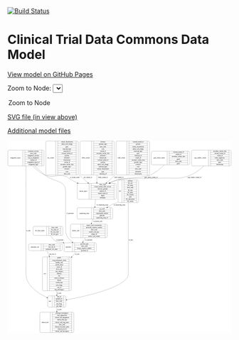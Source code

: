 <link rel='stylesheet' href="assets/style.css">
<link rel='stylesheet' href="https://unpkg.com/leaflet@1.5.1/dist/leaflet.css" integrity="sha512-xwE/Az9zrjBIphAcBb3F6JVqxf46+CDLwfLMHloNu6KEQCAWi6HcDUbeOfBIptF7tcCzusKFjFw2yuvEpDL9wQ==" crossorigin="">
<script type="text/javascript" src="https://code.jquery.com/jquery-3.2.1.min.js"></script>
<script type="text/javascript"  src="https://unpkg.com/leaflet@1.5.1/dist/leaflet.js"></script>
<script type="text/javascript" src="assets/actions.js"></script>

[![Build Status](https://travis-ci.org/CBIIT/ctdc-model.svg?branch=master)](https://travis-ci.org/CBIIT/ctdc-model)

# Clinical Trial Data Commons Data Model

[View model on GitHub Pages](https://cbiit.github.io/ctdc-model/)




Zoom to Node: <select id="node_select">
  <option value="">Zoom to Node</option>
</select>
<div id="model"></div>

<p>
<a href="./model-desc/ctdc-model.svg">SVG file (in view above)</a>
<p>
<a href="./model-desc">Additional model files</a>
<div id='graph' style='display:off;'>
<svg width="2278pt" height="1960pt"
 viewBox="0.00 0.00 2277.50 1960.00" xmlns="http://www.w3.org/2000/svg" xmlns:xlink="http://www.w3.org/1999/xlink">
<g id="graph0" class="graph" transform="scale(1 1) rotate(0) translate(4 1956)">
<title>Perl</title>
<polygon fill="#ffffff" stroke="transparent" points="-4,4 -4,-1956 2273.5,-1956 2273.5,4 -4,4"/>
<!-- metastatic_site -->
<g id="node1" class="node">
<title>metastatic_site</title>
<path fill="none" stroke="#000000" d="M223.5,-835C223.5,-835 541.5,-835 541.5,-835 547.5,-835 553.5,-841 553.5,-847 553.5,-847 553.5,-892 553.5,-892 553.5,-898 547.5,-904 541.5,-904 541.5,-904 223.5,-904 223.5,-904 217.5,-904 211.5,-898 211.5,-892 211.5,-892 211.5,-847 211.5,-847 211.5,-841 217.5,-835 223.5,-835"/>
<text text-anchor="middle" x="275" y="-865.8" font-family="Times,serif" font-size="14.00" fill="#000000">metastatic_site</text>
<polyline fill="none" stroke="#000000" points="338.5,-835 338.5,-904 "/>
<text text-anchor="middle" x="349" y="-865.8" font-family="Times,serif" font-size="14.00" fill="#000000"> </text>
<polyline fill="none" stroke="#000000" points="359.5,-835 359.5,-904 "/>
<text text-anchor="middle" x="446" y="-888.8" font-family="Times,serif" font-size="14.00" fill="#000000">show_node</text>
<polyline fill="none" stroke="#000000" points="359.5,-881 532.5,-881 "/>
<text text-anchor="middle" x="446" y="-865.8" font-family="Times,serif" font-size="14.00" fill="#000000">met_site_id</text>
<polyline fill="none" stroke="#000000" points="359.5,-858 532.5,-858 "/>
<text text-anchor="middle" x="446" y="-842.8" font-family="Times,serif" font-size="14.00" fill="#000000">metastatic_site_name</text>
<polyline fill="none" stroke="#000000" points="532.5,-835 532.5,-904 "/>
<text text-anchor="middle" x="543" y="-865.8" font-family="Times,serif" font-size="14.00" fill="#000000"> </text>
</g>
<!-- case -->
<g id="node10" class="node">
<title>case</title>
<path fill="none" stroke="#000000" d="M363.5,-426.5C363.5,-426.5 631.5,-426.5 631.5,-426.5 637.5,-426.5 643.5,-432.5 643.5,-438.5 643.5,-438.5 643.5,-759.5 643.5,-759.5 643.5,-765.5 637.5,-771.5 631.5,-771.5 631.5,-771.5 363.5,-771.5 363.5,-771.5 357.5,-771.5 351.5,-765.5 351.5,-759.5 351.5,-759.5 351.5,-438.5 351.5,-438.5 351.5,-432.5 357.5,-426.5 363.5,-426.5"/>
<text text-anchor="middle" x="376" y="-595.3" font-family="Times,serif" font-size="14.00" fill="#000000">case</text>
<polyline fill="none" stroke="#000000" points="400.5,-426.5 400.5,-771.5 "/>
<text text-anchor="middle" x="411" y="-595.3" font-family="Times,serif" font-size="14.00" fill="#000000"> </text>
<polyline fill="none" stroke="#000000" points="421.5,-426.5 421.5,-771.5 "/>
<text text-anchor="middle" x="522" y="-756.3" font-family="Times,serif" font-size="14.00" fill="#000000">gender</text>
<polyline fill="none" stroke="#000000" points="421.5,-748.5 622.5,-748.5 "/>
<text text-anchor="middle" x="522" y="-733.3" font-family="Times,serif" font-size="14.00" fill="#000000">ecog_performance_status</text>
<polyline fill="none" stroke="#000000" points="421.5,-725.5 622.5,-725.5 "/>
<text text-anchor="middle" x="522" y="-710.3" font-family="Times,serif" font-size="14.00" fill="#000000">meddra_code</text>
<polyline fill="none" stroke="#000000" points="421.5,-702.5 622.5,-702.5 "/>
<text text-anchor="middle" x="522" y="-687.3" font-family="Times,serif" font-size="14.00" fill="#000000">patient_status</text>
<polyline fill="none" stroke="#000000" points="421.5,-679.5 622.5,-679.5 "/>
<text text-anchor="middle" x="522" y="-664.3" font-family="Times,serif" font-size="14.00" fill="#000000">source_id</text>
<polyline fill="none" stroke="#000000" points="421.5,-656.5 622.5,-656.5 "/>
<text text-anchor="middle" x="522" y="-641.3" font-family="Times,serif" font-size="14.00" fill="#000000">show_node</text>
<polyline fill="none" stroke="#000000" points="421.5,-633.5 622.5,-633.5 "/>
<text text-anchor="middle" x="522" y="-618.3" font-family="Times,serif" font-size="14.00" fill="#000000">ctep_category</text>
<polyline fill="none" stroke="#000000" points="421.5,-610.5 622.5,-610.5 "/>
<text text-anchor="middle" x="522" y="-595.3" font-family="Times,serif" font-size="14.00" fill="#000000">ethnicity</text>
<polyline fill="none" stroke="#000000" points="421.5,-587.5 622.5,-587.5 "/>
<text text-anchor="middle" x="522" y="-572.3" font-family="Times,serif" font-size="14.00" fill="#000000">race</text>
<polyline fill="none" stroke="#000000" points="421.5,-564.5 622.5,-564.5 "/>
<text text-anchor="middle" x="522" y="-549.3" font-family="Times,serif" font-size="14.00" fill="#000000">extent_of_disease</text>
<polyline fill="none" stroke="#000000" points="421.5,-541.5 622.5,-541.5 "/>
<text text-anchor="middle" x="522" y="-526.3" font-family="Times,serif" font-size="14.00" fill="#000000">disease</text>
<polyline fill="none" stroke="#000000" points="421.5,-518.5 622.5,-518.5 "/>
<text text-anchor="middle" x="522" y="-503.3" font-family="Times,serif" font-size="14.00" fill="#000000">current_step</text>
<polyline fill="none" stroke="#000000" points="421.5,-495.5 622.5,-495.5 "/>
<text text-anchor="middle" x="522" y="-480.3" font-family="Times,serif" font-size="14.00" fill="#000000">prior_drugs</text>
<polyline fill="none" stroke="#000000" points="421.5,-472.5 622.5,-472.5 "/>
<text text-anchor="middle" x="522" y="-457.3" font-family="Times,serif" font-size="14.00" fill="#000000">case_id</text>
<polyline fill="none" stroke="#000000" points="421.5,-449.5 622.5,-449.5 "/>
<text text-anchor="middle" x="522" y="-434.3" font-family="Times,serif" font-size="14.00" fill="#000000">ctep_subcategory</text>
<polyline fill="none" stroke="#000000" points="622.5,-426.5 622.5,-771.5 "/>
<text text-anchor="middle" x="633" y="-595.3" font-family="Times,serif" font-size="14.00" fill="#000000"> </text>
</g>
<!-- metastatic_site&#45;&gt;case -->
<g id="edge1" class="edge">
<title>metastatic_site&#45;&gt;case</title>
<path fill="none" stroke="#000000" d="M397.1816,-834.9662C403.5353,-820.0212 411.4982,-801.2912 420.1438,-780.9552"/>
<polygon fill="#000000" stroke="#000000" points="423.4693,-782.0787 424.1609,-771.5064 417.0273,-779.3399 423.4693,-782.0787"/>
<text text-anchor="middle" x="455" y="-793.8" font-family="Times,serif" font-size="14.00" fill="#000000">met_site_of</text>
</g>
<!-- copy_number_variant -->
<g id="node2" class="node">
<title>copy_number_variant</title>
<path fill="none" stroke="#000000" d="M1879.5,-1698.5C1879.5,-1698.5 2257.5,-1698.5 2257.5,-1698.5 2263.5,-1698.5 2269.5,-1704.5 2269.5,-1710.5 2269.5,-1710.5 2269.5,-1847.5 2269.5,-1847.5 2269.5,-1853.5 2263.5,-1859.5 2257.5,-1859.5 2257.5,-1859.5 1879.5,-1859.5 1879.5,-1859.5 1873.5,-1859.5 1867.5,-1853.5 1867.5,-1847.5 1867.5,-1847.5 1867.5,-1710.5 1867.5,-1710.5 1867.5,-1704.5 1873.5,-1698.5 1879.5,-1698.5"/>
<text text-anchor="middle" x="1953.5" y="-1775.3" font-family="Times,serif" font-size="14.00" fill="#000000">copy_number_variant</text>
<polyline fill="none" stroke="#000000" points="2039.5,-1698.5 2039.5,-1859.5 "/>
<text text-anchor="middle" x="2050" y="-1775.3" font-family="Times,serif" font-size="14.00" fill="#000000"> </text>
<polyline fill="none" stroke="#000000" points="2060.5,-1698.5 2060.5,-1859.5 "/>
<text text-anchor="middle" x="2154.5" y="-1844.3" font-family="Times,serif" font-size="14.00" fill="#000000">oncomine_variant_class</text>
<polyline fill="none" stroke="#000000" points="2060.5,-1836.5 2248.5,-1836.5 "/>
<text text-anchor="middle" x="2154.5" y="-1821.3" font-family="Times,serif" font-size="14.00" fill="#000000">external_variant_id</text>
<polyline fill="none" stroke="#000000" points="2060.5,-1813.5 2248.5,-1813.5 "/>
<text text-anchor="middle" x="2154.5" y="-1798.3" font-family="Times,serif" font-size="14.00" fill="#000000">variant_id</text>
<polyline fill="none" stroke="#000000" points="2060.5,-1790.5 2248.5,-1790.5 "/>
<text text-anchor="middle" x="2154.5" y="-1775.3" font-family="Times,serif" font-size="14.00" fill="#000000">tumor_suppressor</text>
<polyline fill="none" stroke="#000000" points="2060.5,-1767.5 2248.5,-1767.5 "/>
<text text-anchor="middle" x="2154.5" y="-1752.3" font-family="Times,serif" font-size="14.00" fill="#000000">show_node</text>
<polyline fill="none" stroke="#000000" points="2060.5,-1744.5 2248.5,-1744.5 "/>
<text text-anchor="middle" x="2154.5" y="-1729.3" font-family="Times,serif" font-size="14.00" fill="#000000">gene</text>
<polyline fill="none" stroke="#000000" points="2060.5,-1721.5 2248.5,-1721.5 "/>
<text text-anchor="middle" x="2154.5" y="-1706.3" font-family="Times,serif" font-size="14.00" fill="#000000">chromosome</text>
<polyline fill="none" stroke="#000000" points="2248.5,-1698.5 2248.5,-1859.5 "/>
<text text-anchor="middle" x="2259" y="-1775.3" font-family="Times,serif" font-size="14.00" fill="#000000"> </text>
</g>
<!-- variant_report -->
<g id="node5" class="node">
<title>variant_report</title>
<path fill="none" stroke="#000000" d="M717.5,-1359C717.5,-1359 1089.5,-1359 1089.5,-1359 1095.5,-1359 1101.5,-1365 1101.5,-1371 1101.5,-1371 1101.5,-1508 1101.5,-1508 1101.5,-1514 1095.5,-1520 1089.5,-1520 1089.5,-1520 717.5,-1520 717.5,-1520 711.5,-1520 705.5,-1514 705.5,-1508 705.5,-1508 705.5,-1371 705.5,-1371 705.5,-1365 711.5,-1359 717.5,-1359"/>
<text text-anchor="middle" x="765.5" y="-1435.8" font-family="Times,serif" font-size="14.00" fill="#000000">variant_report</text>
<polyline fill="none" stroke="#000000" points="825.5,-1359 825.5,-1520 "/>
<text text-anchor="middle" x="836" y="-1435.8" font-family="Times,serif" font-size="14.00" fill="#000000"> </text>
<polyline fill="none" stroke="#000000" points="846.5,-1359 846.5,-1520 "/>
<text text-anchor="middle" x="963.5" y="-1504.8" font-family="Times,serif" font-size="14.00" fill="#000000">show_node</text>
<polyline fill="none" stroke="#000000" points="846.5,-1497 1080.5,-1497 "/>
<text text-anchor="middle" x="963.5" y="-1481.8" font-family="Times,serif" font-size="14.00" fill="#000000">torrent_variant_caller_version</text>
<polyline fill="none" stroke="#000000" points="846.5,-1474 1080.5,-1474 "/>
<text text-anchor="middle" x="963.5" y="-1458.8" font-family="Times,serif" font-size="14.00" fill="#000000">reference_genome</text>
<polyline fill="none" stroke="#000000" points="846.5,-1451 1080.5,-1451 "/>
<text text-anchor="middle" x="963.5" y="-1435.8" font-family="Times,serif" font-size="14.00" fill="#000000">analysis_id</text>
<polyline fill="none" stroke="#000000" points="846.5,-1428 1080.5,-1428 "/>
<text text-anchor="middle" x="963.5" y="-1412.8" font-family="Times,serif" font-size="14.00" fill="#000000">variant_report_id</text>
<polyline fill="none" stroke="#000000" points="846.5,-1405 1080.5,-1405 "/>
<text text-anchor="middle" x="963.5" y="-1389.8" font-family="Times,serif" font-size="14.00" fill="#000000">mapd</text>
<polyline fill="none" stroke="#000000" points="846.5,-1382 1080.5,-1382 "/>
<text text-anchor="middle" x="963.5" y="-1366.8" font-family="Times,serif" font-size="14.00" fill="#000000">cellularity</text>
<polyline fill="none" stroke="#000000" points="1080.5,-1359 1080.5,-1520 "/>
<text text-anchor="middle" x="1091" y="-1435.8" font-family="Times,serif" font-size="14.00" fill="#000000"> </text>
</g>
<!-- copy_number_variant&#45;&gt;variant_report -->
<g id="edge10" class="edge">
<title>copy_number_variant&#45;&gt;variant_report</title>
<path fill="none" stroke="#000000" d="M1993.1595,-1698.4632C1956.0725,-1664.0244 1908.6062,-1626.9824 1858.5,-1606 1728.2509,-1551.4571 1683.3337,-1583.2776 1542.5,-1573 1446.6715,-1566.0067 1202.9654,-1581.1182 1110.5,-1555 1085.1277,-1547.8332 1059.4906,-1537.02 1035.3102,-1524.8342"/>
<polygon fill="#000000" stroke="#000000" points="1036.6107,-1521.5672 1026.1177,-1520.1015 1033.4064,-1527.7908 1036.6107,-1521.5672"/>
<text text-anchor="middle" x="1896" y="-1576.8" font-family="Times,serif" font-size="14.00" fill="#000000">copy_number_variant_of</text>
</g>
<!-- snv_variant -->
<g id="node3" class="node">
<title>snv_variant</title>
<path fill="none" stroke="#000000" d="M397.5,-1606.5C397.5,-1606.5 703.5,-1606.5 703.5,-1606.5 709.5,-1606.5 715.5,-1612.5 715.5,-1618.5 715.5,-1618.5 715.5,-1939.5 715.5,-1939.5 715.5,-1945.5 709.5,-1951.5 703.5,-1951.5 703.5,-1951.5 397.5,-1951.5 397.5,-1951.5 391.5,-1951.5 385.5,-1945.5 385.5,-1939.5 385.5,-1939.5 385.5,-1618.5 385.5,-1618.5 385.5,-1612.5 391.5,-1606.5 397.5,-1606.5"/>
<text text-anchor="middle" x="435.5" y="-1775.3" font-family="Times,serif" font-size="14.00" fill="#000000">snv_variant</text>
<polyline fill="none" stroke="#000000" points="485.5,-1606.5 485.5,-1951.5 "/>
<text text-anchor="middle" x="496" y="-1775.3" font-family="Times,serif" font-size="14.00" fill="#000000"> </text>
<polyline fill="none" stroke="#000000" points="506.5,-1606.5 506.5,-1951.5 "/>
<text text-anchor="middle" x="600.5" y="-1936.3" font-family="Times,serif" font-size="14.00" fill="#000000">variant_classification</text>
<polyline fill="none" stroke="#000000" points="506.5,-1928.5 694.5,-1928.5 "/>
<text text-anchor="middle" x="600.5" y="-1913.3" font-family="Times,serif" font-size="14.00" fill="#000000">amino_acid_change</text>
<polyline fill="none" stroke="#000000" points="506.5,-1905.5 694.5,-1905.5 "/>
<text text-anchor="middle" x="600.5" y="-1890.3" font-family="Times,serif" font-size="14.00" fill="#000000">gene</text>
<polyline fill="none" stroke="#000000" points="506.5,-1882.5 694.5,-1882.5 "/>
<text text-anchor="middle" x="600.5" y="-1867.3" font-family="Times,serif" font-size="14.00" fill="#000000">transcript_hgvs</text>
<polyline fill="none" stroke="#000000" points="506.5,-1859.5 694.5,-1859.5 "/>
<text text-anchor="middle" x="600.5" y="-1844.3" font-family="Times,serif" font-size="14.00" fill="#000000">transcript_id</text>
<polyline fill="none" stroke="#000000" points="506.5,-1836.5 694.5,-1836.5 "/>
<text text-anchor="middle" x="600.5" y="-1821.3" font-family="Times,serif" font-size="14.00" fill="#000000">external_variant_id</text>
<polyline fill="none" stroke="#000000" points="506.5,-1813.5 694.5,-1813.5 "/>
<text text-anchor="middle" x="600.5" y="-1798.3" font-family="Times,serif" font-size="14.00" fill="#000000">position</text>
<polyline fill="none" stroke="#000000" points="506.5,-1790.5 694.5,-1790.5 "/>
<text text-anchor="middle" x="600.5" y="-1775.3" font-family="Times,serif" font-size="14.00" fill="#000000">alternative</text>
<polyline fill="none" stroke="#000000" points="506.5,-1767.5 694.5,-1767.5 "/>
<text text-anchor="middle" x="600.5" y="-1752.3" font-family="Times,serif" font-size="14.00" fill="#000000">chromosome</text>
<polyline fill="none" stroke="#000000" points="506.5,-1744.5 694.5,-1744.5 "/>
<text text-anchor="middle" x="600.5" y="-1729.3" font-family="Times,serif" font-size="14.00" fill="#000000">variant_id</text>
<polyline fill="none" stroke="#000000" points="506.5,-1721.5 694.5,-1721.5 "/>
<text text-anchor="middle" x="600.5" y="-1706.3" font-family="Times,serif" font-size="14.00" fill="#000000">oncomine_variant_class</text>
<polyline fill="none" stroke="#000000" points="506.5,-1698.5 694.5,-1698.5 "/>
<text text-anchor="middle" x="600.5" y="-1683.3" font-family="Times,serif" font-size="14.00" fill="#000000">genomic_hgvs</text>
<polyline fill="none" stroke="#000000" points="506.5,-1675.5 694.5,-1675.5 "/>
<text text-anchor="middle" x="600.5" y="-1660.3" font-family="Times,serif" font-size="14.00" fill="#000000">reference</text>
<polyline fill="none" stroke="#000000" points="506.5,-1652.5 694.5,-1652.5 "/>
<text text-anchor="middle" x="600.5" y="-1637.3" font-family="Times,serif" font-size="14.00" fill="#000000">exon</text>
<polyline fill="none" stroke="#000000" points="506.5,-1629.5 694.5,-1629.5 "/>
<text text-anchor="middle" x="600.5" y="-1614.3" font-family="Times,serif" font-size="14.00" fill="#000000">show_node</text>
<polyline fill="none" stroke="#000000" points="694.5,-1606.5 694.5,-1951.5 "/>
<text text-anchor="middle" x="705" y="-1775.3" font-family="Times,serif" font-size="14.00" fill="#000000"> </text>
</g>
<!-- snv_variant&#45;&gt;variant_report -->
<g id="edge6" class="edge">
<title>snv_variant&#45;&gt;variant_report</title>
<path fill="none" stroke="#000000" d="M715.9208,-1613.7995C718.7924,-1611.1701 721.6537,-1608.5684 724.5,-1606 733.8793,-1597.5364 737.0159,-1596.346 746.5,-1588 768.4195,-1568.7108 791.5213,-1547.4256 813.0608,-1527.1407"/>
<polygon fill="#000000" stroke="#000000" points="815.7421,-1529.4226 820.61,-1520.0123 810.9362,-1524.3331 815.7421,-1529.4226"/>
<text text-anchor="middle" x="813" y="-1576.8" font-family="Times,serif" font-size="14.00" fill="#000000">snv_variant_of</text>
</g>
<!-- delins_variant -->
<g id="node4" class="node">
<title>delins_variant</title>
<path fill="none" stroke="#000000" d="M745.5,-1606.5C745.5,-1606.5 1069.5,-1606.5 1069.5,-1606.5 1075.5,-1606.5 1081.5,-1612.5 1081.5,-1618.5 1081.5,-1618.5 1081.5,-1939.5 1081.5,-1939.5 1081.5,-1945.5 1075.5,-1951.5 1069.5,-1951.5 1069.5,-1951.5 745.5,-1951.5 745.5,-1951.5 739.5,-1951.5 733.5,-1945.5 733.5,-1939.5 733.5,-1939.5 733.5,-1618.5 733.5,-1618.5 733.5,-1612.5 739.5,-1606.5 745.5,-1606.5"/>
<text text-anchor="middle" x="792.5" y="-1775.3" font-family="Times,serif" font-size="14.00" fill="#000000">delins_variant</text>
<polyline fill="none" stroke="#000000" points="851.5,-1606.5 851.5,-1951.5 "/>
<text text-anchor="middle" x="862" y="-1775.3" font-family="Times,serif" font-size="14.00" fill="#000000"> </text>
<polyline fill="none" stroke="#000000" points="872.5,-1606.5 872.5,-1951.5 "/>
<text text-anchor="middle" x="966.5" y="-1936.3" font-family="Times,serif" font-size="14.00" fill="#000000">reference</text>
<polyline fill="none" stroke="#000000" points="872.5,-1928.5 1060.5,-1928.5 "/>
<text text-anchor="middle" x="966.5" y="-1913.3" font-family="Times,serif" font-size="14.00" fill="#000000">genomic_hgvs</text>
<polyline fill="none" stroke="#000000" points="872.5,-1905.5 1060.5,-1905.5 "/>
<text text-anchor="middle" x="966.5" y="-1890.3" font-family="Times,serif" font-size="14.00" fill="#000000">show_node</text>
<polyline fill="none" stroke="#000000" points="872.5,-1882.5 1060.5,-1882.5 "/>
<text text-anchor="middle" x="966.5" y="-1867.3" font-family="Times,serif" font-size="14.00" fill="#000000">exon</text>
<polyline fill="none" stroke="#000000" points="872.5,-1859.5 1060.5,-1859.5 "/>
<text text-anchor="middle" x="966.5" y="-1844.3" font-family="Times,serif" font-size="14.00" fill="#000000">variant_id</text>
<polyline fill="none" stroke="#000000" points="872.5,-1836.5 1060.5,-1836.5 "/>
<text text-anchor="middle" x="966.5" y="-1821.3" font-family="Times,serif" font-size="14.00" fill="#000000">oncomine_variant_class</text>
<polyline fill="none" stroke="#000000" points="872.5,-1813.5 1060.5,-1813.5 "/>
<text text-anchor="middle" x="966.5" y="-1798.3" font-family="Times,serif" font-size="14.00" fill="#000000">alternative</text>
<polyline fill="none" stroke="#000000" points="872.5,-1790.5 1060.5,-1790.5 "/>
<text text-anchor="middle" x="966.5" y="-1775.3" font-family="Times,serif" font-size="14.00" fill="#000000">chromosome</text>
<polyline fill="none" stroke="#000000" points="872.5,-1767.5 1060.5,-1767.5 "/>
<text text-anchor="middle" x="966.5" y="-1752.3" font-family="Times,serif" font-size="14.00" fill="#000000">external_variant_id</text>
<polyline fill="none" stroke="#000000" points="872.5,-1744.5 1060.5,-1744.5 "/>
<text text-anchor="middle" x="966.5" y="-1729.3" font-family="Times,serif" font-size="14.00" fill="#000000">position</text>
<polyline fill="none" stroke="#000000" points="872.5,-1721.5 1060.5,-1721.5 "/>
<text text-anchor="middle" x="966.5" y="-1706.3" font-family="Times,serif" font-size="14.00" fill="#000000">amino_acid_change</text>
<polyline fill="none" stroke="#000000" points="872.5,-1698.5 1060.5,-1698.5 "/>
<text text-anchor="middle" x="966.5" y="-1683.3" font-family="Times,serif" font-size="14.00" fill="#000000">transcript_hgvs</text>
<polyline fill="none" stroke="#000000" points="872.5,-1675.5 1060.5,-1675.5 "/>
<text text-anchor="middle" x="966.5" y="-1660.3" font-family="Times,serif" font-size="14.00" fill="#000000">variant_classification</text>
<polyline fill="none" stroke="#000000" points="872.5,-1652.5 1060.5,-1652.5 "/>
<text text-anchor="middle" x="966.5" y="-1637.3" font-family="Times,serif" font-size="14.00" fill="#000000">gene</text>
<polyline fill="none" stroke="#000000" points="872.5,-1629.5 1060.5,-1629.5 "/>
<text text-anchor="middle" x="966.5" y="-1614.3" font-family="Times,serif" font-size="14.00" fill="#000000">transcript_id</text>
<polyline fill="none" stroke="#000000" points="1060.5,-1606.5 1060.5,-1951.5 "/>
<text text-anchor="middle" x="1071" y="-1775.3" font-family="Times,serif" font-size="14.00" fill="#000000"> </text>
</g>
<!-- delins_variant&#45;&gt;variant_report -->
<g id="edge9" class="edge">
<title>delins_variant&#45;&gt;variant_report</title>
<path fill="none" stroke="#000000" d="M905.4648,-1606.2662C905.1555,-1580.0112 904.8473,-1553.8513 904.5698,-1530.3"/>
<polygon fill="#000000" stroke="#000000" points="908.0664,-1529.982 904.4487,-1520.024 901.0669,-1530.0646 908.0664,-1529.982"/>
<text text-anchor="middle" x="967" y="-1576.8" font-family="Times,serif" font-size="14.00" fill="#000000">delins_variant_of</text>
</g>
<!-- sequencing_assay -->
<g id="node9" class="node">
<title>sequencing_assay</title>
<path fill="none" stroke="#000000" d="M716,-1157.5C716,-1157.5 1053,-1157.5 1053,-1157.5 1059,-1157.5 1065,-1163.5 1065,-1169.5 1065,-1169.5 1065,-1260.5 1065,-1260.5 1065,-1266.5 1059,-1272.5 1053,-1272.5 1053,-1272.5 716,-1272.5 716,-1272.5 710,-1272.5 704,-1266.5 704,-1260.5 704,-1260.5 704,-1169.5 704,-1169.5 704,-1163.5 710,-1157.5 716,-1157.5"/>
<text text-anchor="middle" x="777" y="-1211.3" font-family="Times,serif" font-size="14.00" fill="#000000">sequencing_assay</text>
<polyline fill="none" stroke="#000000" points="850,-1157.5 850,-1272.5 "/>
<text text-anchor="middle" x="860.5" y="-1211.3" font-family="Times,serif" font-size="14.00" fill="#000000"> </text>
<polyline fill="none" stroke="#000000" points="871,-1157.5 871,-1272.5 "/>
<text text-anchor="middle" x="957.5" y="-1257.3" font-family="Times,serif" font-size="14.00" fill="#000000">qc_result</text>
<polyline fill="none" stroke="#000000" points="871,-1249.5 1044,-1249.5 "/>
<text text-anchor="middle" x="957.5" y="-1234.3" font-family="Times,serif" font-size="14.00" fill="#000000">show_node</text>
<polyline fill="none" stroke="#000000" points="871,-1226.5 1044,-1226.5 "/>
<text text-anchor="middle" x="957.5" y="-1211.3" font-family="Times,serif" font-size="14.00" fill="#000000">experimental_method</text>
<polyline fill="none" stroke="#000000" points="871,-1203.5 1044,-1203.5 "/>
<text text-anchor="middle" x="957.5" y="-1188.3" font-family="Times,serif" font-size="14.00" fill="#000000">platform</text>
<polyline fill="none" stroke="#000000" points="871,-1180.5 1044,-1180.5 "/>
<text text-anchor="middle" x="957.5" y="-1165.3" font-family="Times,serif" font-size="14.00" fill="#000000">sequencing_assay_id</text>
<polyline fill="none" stroke="#000000" points="1044,-1157.5 1044,-1272.5 "/>
<text text-anchor="middle" x="1054.5" y="-1211.3" font-family="Times,serif" font-size="14.00" fill="#000000"> </text>
</g>
<!-- variant_report&#45;&gt;sequencing_assay -->
<g id="edge7" class="edge">
<title>variant_report&#45;&gt;sequencing_assay</title>
<path fill="none" stroke="#000000" d="M890.9978,-1358.8335C888.7592,-1341.4484 886.7452,-1323.1441 885.5,-1306 884.9588,-1298.5494 884.5835,-1290.7468 884.3311,-1282.9764"/>
<polygon fill="#000000" stroke="#000000" points="887.8256,-1282.7178 884.0666,-1272.8122 880.828,-1282.8999 887.8256,-1282.7178"/>
<text text-anchor="middle" x="961" y="-1294.8" font-family="Times,serif" font-size="14.00" fill="#000000">of_sequencing_assay</text>
</g>
<!-- ihc_assay_report -->
<g id="node6" class="node">
<title>ihc_assay_report</title>
<path fill="none" stroke="#000000" d="M268,-990.5C268,-990.5 547,-990.5 547,-990.5 553,-990.5 559,-996.5 559,-1002.5 559,-1002.5 559,-1070.5 559,-1070.5 559,-1076.5 553,-1082.5 547,-1082.5 547,-1082.5 268,-1082.5 268,-1082.5 262,-1082.5 256,-1076.5 256,-1070.5 256,-1070.5 256,-1002.5 256,-1002.5 256,-996.5 262,-990.5 268,-990.5"/>
<text text-anchor="middle" x="325" y="-1032.8" font-family="Times,serif" font-size="14.00" fill="#000000">ihc_assay_report</text>
<polyline fill="none" stroke="#000000" points="394,-990.5 394,-1082.5 "/>
<text text-anchor="middle" x="404.5" y="-1032.8" font-family="Times,serif" font-size="14.00" fill="#000000"> </text>
<polyline fill="none" stroke="#000000" points="415,-990.5 415,-1082.5 "/>
<text text-anchor="middle" x="476.5" y="-1067.3" font-family="Times,serif" font-size="14.00" fill="#000000">show_node</text>
<polyline fill="none" stroke="#000000" points="415,-1059.5 538,-1059.5 "/>
<text text-anchor="middle" x="476.5" y="-1044.3" font-family="Times,serif" font-size="14.00" fill="#000000">ihc_assay_id</text>
<polyline fill="none" stroke="#000000" points="415,-1036.5 538,-1036.5 "/>
<text text-anchor="middle" x="476.5" y="-1021.3" font-family="Times,serif" font-size="14.00" fill="#000000">ihc_test_result</text>
<polyline fill="none" stroke="#000000" points="415,-1013.5 538,-1013.5 "/>
<text text-anchor="middle" x="476.5" y="-998.3" font-family="Times,serif" font-size="14.00" fill="#000000">ihc_test_gene</text>
<polyline fill="none" stroke="#000000" points="538,-990.5 538,-1082.5 "/>
<text text-anchor="middle" x="548.5" y="-1032.8" font-family="Times,serif" font-size="14.00" fill="#000000"> </text>
</g>
<!-- specimen -->
<g id="node8" class="node">
<title>specimen</title>
<path fill="none" stroke="#000000" d="M583.5,-823.5C583.5,-823.5 887.5,-823.5 887.5,-823.5 893.5,-823.5 899.5,-829.5 899.5,-835.5 899.5,-835.5 899.5,-903.5 899.5,-903.5 899.5,-909.5 893.5,-915.5 887.5,-915.5 887.5,-915.5 583.5,-915.5 583.5,-915.5 577.5,-915.5 571.5,-909.5 571.5,-903.5 571.5,-903.5 571.5,-835.5 571.5,-835.5 571.5,-829.5 577.5,-823.5 583.5,-823.5"/>
<text text-anchor="middle" x="614" y="-865.8" font-family="Times,serif" font-size="14.00" fill="#000000">specimen</text>
<polyline fill="none" stroke="#000000" points="656.5,-823.5 656.5,-915.5 "/>
<text text-anchor="middle" x="667" y="-865.8" font-family="Times,serif" font-size="14.00" fill="#000000"> </text>
<polyline fill="none" stroke="#000000" points="677.5,-823.5 677.5,-915.5 "/>
<text text-anchor="middle" x="778" y="-900.3" font-family="Times,serif" font-size="14.00" fill="#000000">specimen_type</text>
<polyline fill="none" stroke="#000000" points="677.5,-892.5 878.5,-892.5 "/>
<text text-anchor="middle" x="778" y="-877.3" font-family="Times,serif" font-size="14.00" fill="#000000">show_node</text>
<polyline fill="none" stroke="#000000" points="677.5,-869.5 878.5,-869.5 "/>
<text text-anchor="middle" x="778" y="-854.3" font-family="Times,serif" font-size="14.00" fill="#000000">biopsy_sequence_number</text>
<polyline fill="none" stroke="#000000" points="677.5,-846.5 878.5,-846.5 "/>
<text text-anchor="middle" x="778" y="-831.3" font-family="Times,serif" font-size="14.00" fill="#000000">specimen_id</text>
<polyline fill="none" stroke="#000000" points="878.5,-823.5 878.5,-915.5 "/>
<text text-anchor="middle" x="889" y="-865.8" font-family="Times,serif" font-size="14.00" fill="#000000"> </text>
</g>
<!-- ihc_assay_report&#45;&gt;specimen -->
<g id="edge14" class="edge">
<title>ihc_assay_report&#45;&gt;specimen</title>
<path fill="none" stroke="#000000" d="M431.6885,-990.4066C444.5127,-970.2185 462.0752,-947.988 483.5,-934 511.1798,-915.9282 525.1604,-923.1775 561.0123,-916.1013"/>
<polygon fill="#000000" stroke="#000000" points="562.176,-919.4278 571.1731,-913.8328 560.6507,-912.596 562.176,-919.4278"/>
<text text-anchor="middle" x="528.5" y="-937.8" font-family="Times,serif" font-size="14.00" fill="#000000">of_specimen</text>
</g>
<!-- indel_variant -->
<g id="node7" class="node">
<title>indel_variant</title>
<path fill="none" stroke="#000000" d="M1111.5,-1606.5C1111.5,-1606.5 1427.5,-1606.5 1427.5,-1606.5 1433.5,-1606.5 1439.5,-1612.5 1439.5,-1618.5 1439.5,-1618.5 1439.5,-1939.5 1439.5,-1939.5 1439.5,-1945.5 1433.5,-1951.5 1427.5,-1951.5 1427.5,-1951.5 1111.5,-1951.5 1111.5,-1951.5 1105.5,-1951.5 1099.5,-1945.5 1099.5,-1939.5 1099.5,-1939.5 1099.5,-1618.5 1099.5,-1618.5 1099.5,-1612.5 1105.5,-1606.5 1111.5,-1606.5"/>
<text text-anchor="middle" x="1154.5" y="-1775.3" font-family="Times,serif" font-size="14.00" fill="#000000">indel_variant</text>
<polyline fill="none" stroke="#000000" points="1209.5,-1606.5 1209.5,-1951.5 "/>
<text text-anchor="middle" x="1220" y="-1775.3" font-family="Times,serif" font-size="14.00" fill="#000000"> </text>
<polyline fill="none" stroke="#000000" points="1230.5,-1606.5 1230.5,-1951.5 "/>
<text text-anchor="middle" x="1324.5" y="-1936.3" font-family="Times,serif" font-size="14.00" fill="#000000">external_variant_id</text>
<polyline fill="none" stroke="#000000" points="1230.5,-1928.5 1418.5,-1928.5 "/>
<text text-anchor="middle" x="1324.5" y="-1913.3" font-family="Times,serif" font-size="14.00" fill="#000000">position</text>
<polyline fill="none" stroke="#000000" points="1230.5,-1905.5 1418.5,-1905.5 "/>
<text text-anchor="middle" x="1324.5" y="-1890.3" font-family="Times,serif" font-size="14.00" fill="#000000">variant_classification</text>
<polyline fill="none" stroke="#000000" points="1230.5,-1882.5 1418.5,-1882.5 "/>
<text text-anchor="middle" x="1324.5" y="-1867.3" font-family="Times,serif" font-size="14.00" fill="#000000">amino_acid_change</text>
<polyline fill="none" stroke="#000000" points="1230.5,-1859.5 1418.5,-1859.5 "/>
<text text-anchor="middle" x="1324.5" y="-1844.3" font-family="Times,serif" font-size="14.00" fill="#000000">transcript_hgvs</text>
<polyline fill="none" stroke="#000000" points="1230.5,-1836.5 1418.5,-1836.5 "/>
<text text-anchor="middle" x="1324.5" y="-1821.3" font-family="Times,serif" font-size="14.00" fill="#000000">gene</text>
<polyline fill="none" stroke="#000000" points="1230.5,-1813.5 1418.5,-1813.5 "/>
<text text-anchor="middle" x="1324.5" y="-1798.3" font-family="Times,serif" font-size="14.00" fill="#000000">transcript_id</text>
<polyline fill="none" stroke="#000000" points="1230.5,-1790.5 1418.5,-1790.5 "/>
<text text-anchor="middle" x="1324.5" y="-1775.3" font-family="Times,serif" font-size="14.00" fill="#000000">variant_id</text>
<polyline fill="none" stroke="#000000" points="1230.5,-1767.5 1418.5,-1767.5 "/>
<text text-anchor="middle" x="1324.5" y="-1752.3" font-family="Times,serif" font-size="14.00" fill="#000000">oncomine_variant_class</text>
<polyline fill="none" stroke="#000000" points="1230.5,-1744.5 1418.5,-1744.5 "/>
<text text-anchor="middle" x="1324.5" y="-1729.3" font-family="Times,serif" font-size="14.00" fill="#000000">genomic_hgvs</text>
<polyline fill="none" stroke="#000000" points="1230.5,-1721.5 1418.5,-1721.5 "/>
<text text-anchor="middle" x="1324.5" y="-1706.3" font-family="Times,serif" font-size="14.00" fill="#000000">reference</text>
<polyline fill="none" stroke="#000000" points="1230.5,-1698.5 1418.5,-1698.5 "/>
<text text-anchor="middle" x="1324.5" y="-1683.3" font-family="Times,serif" font-size="14.00" fill="#000000">exon</text>
<polyline fill="none" stroke="#000000" points="1230.5,-1675.5 1418.5,-1675.5 "/>
<text text-anchor="middle" x="1324.5" y="-1660.3" font-family="Times,serif" font-size="14.00" fill="#000000">show_node</text>
<polyline fill="none" stroke="#000000" points="1230.5,-1652.5 1418.5,-1652.5 "/>
<text text-anchor="middle" x="1324.5" y="-1637.3" font-family="Times,serif" font-size="14.00" fill="#000000">alternative</text>
<polyline fill="none" stroke="#000000" points="1230.5,-1629.5 1418.5,-1629.5 "/>
<text text-anchor="middle" x="1324.5" y="-1614.3" font-family="Times,serif" font-size="14.00" fill="#000000">chromosome</text>
<polyline fill="none" stroke="#000000" points="1418.5,-1606.5 1418.5,-1951.5 "/>
<text text-anchor="middle" x="1429" y="-1775.3" font-family="Times,serif" font-size="14.00" fill="#000000"> </text>
</g>
<!-- indel_variant&#45;&gt;variant_report -->
<g id="edge12" class="edge">
<title>indel_variant&#45;&gt;variant_report</title>
<path fill="none" stroke="#000000" d="M1099.1119,-1614.0144C1096.2238,-1611.3186 1093.3515,-1608.6454 1090.5,-1606 1062.4166,-1579.9469 1031.5085,-1552.1005 1003.0483,-1526.7827"/>
<polygon fill="#000000" stroke="#000000" points="1005.2812,-1524.0847 995.4809,-1520.0591 1000.6317,-1529.3176 1005.2812,-1524.0847"/>
<text text-anchor="middle" x="1129" y="-1576.8" font-family="Times,serif" font-size="14.00" fill="#000000">indel_variant_of</text>
</g>
<!-- specimen&#45;&gt;case -->
<g id="edge11" class="edge">
<title>specimen&#45;&gt;case</title>
<path fill="none" stroke="#000000" d="M694.8568,-823.3067C681.9039,-808.5851 666.7214,-791.3293 650.6293,-773.0398"/>
<polygon fill="#000000" stroke="#000000" points="652.9142,-770.3382 643.6808,-765.1425 647.6588,-774.9622 652.9142,-770.3382"/>
<text text-anchor="middle" x="705.5" y="-793.8" font-family="Times,serif" font-size="14.00" fill="#000000">of_case</text>
</g>
<!-- nucleic_acid -->
<g id="node14" class="node">
<title>nucleic_acid</title>
<path fill="none" stroke="#000000" d="M648.5,-967.5C648.5,-967.5 998.5,-967.5 998.5,-967.5 1004.5,-967.5 1010.5,-973.5 1010.5,-979.5 1010.5,-979.5 1010.5,-1093.5 1010.5,-1093.5 1010.5,-1099.5 1004.5,-1105.5 998.5,-1105.5 998.5,-1105.5 648.5,-1105.5 648.5,-1105.5 642.5,-1105.5 636.5,-1099.5 636.5,-1093.5 636.5,-1093.5 636.5,-979.5 636.5,-979.5 636.5,-973.5 642.5,-967.5 648.5,-967.5"/>
<text text-anchor="middle" x="689.5" y="-1032.8" font-family="Times,serif" font-size="14.00" fill="#000000">nucleic_acid</text>
<polyline fill="none" stroke="#000000" points="742.5,-967.5 742.5,-1105.5 "/>
<text text-anchor="middle" x="753" y="-1032.8" font-family="Times,serif" font-size="14.00" fill="#000000"> </text>
<polyline fill="none" stroke="#000000" points="763.5,-967.5 763.5,-1105.5 "/>
<text text-anchor="middle" x="876.5" y="-1090.3" font-family="Times,serif" font-size="14.00" fill="#000000">nucleic_acid_concentration</text>
<polyline fill="none" stroke="#000000" points="763.5,-1082.5 989.5,-1082.5 "/>
<text text-anchor="middle" x="876.5" y="-1067.3" font-family="Times,serif" font-size="14.00" fill="#000000">molecular_sequence_number</text>
<polyline fill="none" stroke="#000000" points="763.5,-1059.5 989.5,-1059.5 "/>
<text text-anchor="middle" x="876.5" y="-1044.3" font-family="Times,serif" font-size="14.00" fill="#000000">show_node</text>
<polyline fill="none" stroke="#000000" points="763.5,-1036.5 989.5,-1036.5 "/>
<text text-anchor="middle" x="876.5" y="-1021.3" font-family="Times,serif" font-size="14.00" fill="#000000">nucleic_acid_type</text>
<polyline fill="none" stroke="#000000" points="763.5,-1013.5 989.5,-1013.5 "/>
<text text-anchor="middle" x="876.5" y="-998.3" font-family="Times,serif" font-size="14.00" fill="#000000">aliquot_id</text>
<polyline fill="none" stroke="#000000" points="763.5,-990.5 989.5,-990.5 "/>
<text text-anchor="middle" x="876.5" y="-975.3" font-family="Times,serif" font-size="14.00" fill="#000000">nucleic_acid_volume</text>
<polyline fill="none" stroke="#000000" points="989.5,-967.5 989.5,-1105.5 "/>
<text text-anchor="middle" x="1000" y="-1032.8" font-family="Times,serif" font-size="14.00" fill="#000000"> </text>
</g>
<!-- sequencing_assay&#45;&gt;nucleic_acid -->
<g id="edge18" class="edge">
<title>sequencing_assay&#45;&gt;nucleic_acid</title>
<path fill="none" stroke="#000000" d="M864.695,-1157.0462C860.1443,-1143.7296 855.2298,-1129.3488 850.4346,-1115.3168"/>
<polygon fill="#000000" stroke="#000000" points="853.6855,-1114.0063 847.1398,-1105.6754 847.0616,-1116.27 853.6855,-1114.0063"/>
<text text-anchor="middle" x="914" y="-1127.8" font-family="Times,serif" font-size="14.00" fill="#000000">of_nucleic_acid</text>
</g>
<!-- arm -->
<g id="node13" class="node">
<title>arm</title>
<path fill="none" stroke="#000000" d="M417.5,-259.5C417.5,-259.5 577.5,-259.5 577.5,-259.5 583.5,-259.5 589.5,-265.5 589.5,-271.5 589.5,-271.5 589.5,-362.5 589.5,-362.5 589.5,-368.5 583.5,-374.5 577.5,-374.5 577.5,-374.5 417.5,-374.5 417.5,-374.5 411.5,-374.5 405.5,-368.5 405.5,-362.5 405.5,-362.5 405.5,-271.5 405.5,-271.5 405.5,-265.5 411.5,-259.5 417.5,-259.5"/>
<text text-anchor="middle" x="428" y="-313.3" font-family="Times,serif" font-size="14.00" fill="#000000">arm</text>
<polyline fill="none" stroke="#000000" points="450.5,-259.5 450.5,-374.5 "/>
<text text-anchor="middle" x="461" y="-313.3" font-family="Times,serif" font-size="14.00" fill="#000000"> </text>
<polyline fill="none" stroke="#000000" points="471.5,-259.5 471.5,-374.5 "/>
<text text-anchor="middle" x="520" y="-359.3" font-family="Times,serif" font-size="14.00" fill="#000000">arm_id</text>
<polyline fill="none" stroke="#000000" points="471.5,-351.5 568.5,-351.5 "/>
<text text-anchor="middle" x="520" y="-336.3" font-family="Times,serif" font-size="14.00" fill="#000000">pubmed_id</text>
<polyline fill="none" stroke="#000000" points="471.5,-328.5 568.5,-328.5 "/>
<text text-anchor="middle" x="520" y="-313.3" font-family="Times,serif" font-size="14.00" fill="#000000">show_node</text>
<polyline fill="none" stroke="#000000" points="471.5,-305.5 568.5,-305.5 "/>
<text text-anchor="middle" x="520" y="-290.3" font-family="Times,serif" font-size="14.00" fill="#000000">arm_drug</text>
<polyline fill="none" stroke="#000000" points="471.5,-282.5 568.5,-282.5 "/>
<text text-anchor="middle" x="520" y="-267.3" font-family="Times,serif" font-size="14.00" fill="#000000">arm_target</text>
<polyline fill="none" stroke="#000000" points="568.5,-259.5 568.5,-374.5 "/>
<text text-anchor="middle" x="579" y="-313.3" font-family="Times,serif" font-size="14.00" fill="#000000"> </text>
</g>
<!-- case&#45;&gt;arm -->
<g id="edge2" class="edge">
<title>case&#45;&gt;arm</title>
<path fill="none" stroke="#000000" d="M497.5,-426.4322C497.5,-411.8162 497.5,-397.6772 497.5,-384.6881"/>
<polygon fill="#000000" stroke="#000000" points="501.0001,-384.5304 497.5,-374.5305 494.0001,-384.5305 501.0001,-384.5304"/>
<text text-anchor="middle" x="522.5" y="-396.8" font-family="Times,serif" font-size="14.00" fill="#000000">of_arm</text>
</g>
<!-- assignment_report -->
<g id="node11" class="node">
<title>assignment_report</title>
<path fill="none" stroke="#000000" d="M12,-1698.5C12,-1698.5 355,-1698.5 355,-1698.5 361,-1698.5 367,-1704.5 367,-1710.5 367,-1710.5 367,-1847.5 367,-1847.5 367,-1853.5 361,-1859.5 355,-1859.5 355,-1859.5 12,-1859.5 12,-1859.5 6,-1859.5 0,-1853.5 0,-1847.5 0,-1847.5 0,-1710.5 0,-1710.5 0,-1704.5 6,-1698.5 12,-1698.5"/>
<text text-anchor="middle" x="76" y="-1775.3" font-family="Times,serif" font-size="14.00" fill="#000000">assignment_report</text>
<polyline fill="none" stroke="#000000" points="152,-1698.5 152,-1859.5 "/>
<text text-anchor="middle" x="162.5" y="-1775.3" font-family="Times,serif" font-size="14.00" fill="#000000"> </text>
<polyline fill="none" stroke="#000000" points="173,-1698.5 173,-1859.5 "/>
<text text-anchor="middle" x="259.5" y="-1844.3" font-family="Times,serif" font-size="14.00" fill="#000000">treatment_outcome</text>
<polyline fill="none" stroke="#000000" points="173,-1836.5 346,-1836.5 "/>
<text text-anchor="middle" x="259.5" y="-1821.3" font-family="Times,serif" font-size="14.00" fill="#000000">show_node</text>
<polyline fill="none" stroke="#000000" points="173,-1813.5 346,-1813.5 "/>
<text text-anchor="middle" x="259.5" y="-1798.3" font-family="Times,serif" font-size="14.00" fill="#000000">assignment_outcome</text>
<polyline fill="none" stroke="#000000" points="173,-1790.5 346,-1790.5 "/>
<text text-anchor="middle" x="259.5" y="-1775.3" font-family="Times,serif" font-size="14.00" fill="#000000">step_at_assignment</text>
<polyline fill="none" stroke="#000000" points="173,-1767.5 346,-1767.5 "/>
<text text-anchor="middle" x="259.5" y="-1752.3" font-family="Times,serif" font-size="14.00" fill="#000000">analysis_id</text>
<polyline fill="none" stroke="#000000" points="173,-1744.5 346,-1744.5 "/>
<text text-anchor="middle" x="259.5" y="-1729.3" font-family="Times,serif" font-size="14.00" fill="#000000">assignment_report_id</text>
<polyline fill="none" stroke="#000000" points="173,-1721.5 346,-1721.5 "/>
<text text-anchor="middle" x="259.5" y="-1706.3" font-family="Times,serif" font-size="14.00" fill="#000000">assignment_logic</text>
<polyline fill="none" stroke="#000000" points="346,-1698.5 346,-1859.5 "/>
<text text-anchor="middle" x="356.5" y="-1775.3" font-family="Times,serif" font-size="14.00" fill="#000000"> </text>
</g>
<!-- assignment_report&#45;&gt;variant_report -->
<g id="edge16" class="edge">
<title>assignment_report&#45;&gt;variant_report</title>
<path fill="none" stroke="#000000" d="M250.9417,-1698.4111C284.8001,-1663.738 328.7496,-1626.519 376.5,-1606 467.449,-1566.918 506.374,-1624.2203 598.5,-1588 608.5128,-1584.0634 608.3419,-1578.6465 617.5,-1573 645.0812,-1555.9946 675.1802,-1539.7223 705.1622,-1524.7518"/>
<polygon fill="#000000" stroke="#000000" points="707.0515,-1527.7219 714.4603,-1520.1482 703.9455,-1521.4487 707.0515,-1527.7219"/>
<text text-anchor="middle" x="680" y="-1576.8" font-family="Times,serif" font-size="14.00" fill="#000000">of_variant_report</text>
</g>
<!-- assignment_report&#45;&gt;specimen -->
<g id="edge15" class="edge">
<title>assignment_report&#45;&gt;specimen</title>
<path fill="none" stroke="#000000" d="M271.351,-1698.1504C303.9758,-1668.6864 341.5509,-1635.4034 376.5,-1606 467.9103,-1529.0947 587.5,-1558.9582 587.5,-1439.5 587.5,-1439.5 587.5,-1439.5 587.5,-1036.5 587.5,-990.3992 619.4798,-951.0724 653.7082,-922.1834"/>
<polygon fill="#000000" stroke="#000000" points="655.9759,-924.8502 661.5,-915.8094 651.5437,-919.4321 655.9759,-924.8502"/>
<text text-anchor="middle" x="632.5" y="-1211.3" font-family="Times,serif" font-size="14.00" fill="#000000">of_specimen</text>
</g>
<!-- assignment_report&#45;&gt;arm -->
<g id="edge3" class="edge">
<title>assignment_report&#45;&gt;arm</title>
<path fill="none" stroke="#000000" d="M183.5,-1698.4002C183.5,-1629.6117 183.5,-1528.0588 183.5,-1439.5 183.5,-1439.5 183.5,-1439.5 183.5,-599 183.5,-482.5303 304.562,-401.974 396.3452,-357.6367"/>
<polygon fill="#000000" stroke="#000000" points="397.8818,-360.7816 405.4113,-353.3279 394.877,-354.4593 397.8818,-360.7816"/>
<text text-anchor="middle" x="208.5" y="-1032.8" font-family="Times,serif" font-size="14.00" fill="#000000">of_arm</text>
</g>
<!-- file -->
<g id="node12" class="node">
<title>file</title>
<path fill="none" stroke="#000000" d="M1132,-1324.5C1132,-1324.5 1317,-1324.5 1317,-1324.5 1323,-1324.5 1329,-1330.5 1329,-1336.5 1329,-1336.5 1329,-1542.5 1329,-1542.5 1329,-1548.5 1323,-1554.5 1317,-1554.5 1317,-1554.5 1132,-1554.5 1132,-1554.5 1126,-1554.5 1120,-1548.5 1120,-1542.5 1120,-1542.5 1120,-1336.5 1120,-1336.5 1120,-1330.5 1126,-1324.5 1132,-1324.5"/>
<text text-anchor="middle" x="1139.5" y="-1435.8" font-family="Times,serif" font-size="14.00" fill="#000000">file</text>
<polyline fill="none" stroke="#000000" points="1159,-1324.5 1159,-1554.5 "/>
<text text-anchor="middle" x="1169.5" y="-1435.8" font-family="Times,serif" font-size="14.00" fill="#000000"> </text>
<polyline fill="none" stroke="#000000" points="1180,-1324.5 1180,-1554.5 "/>
<text text-anchor="middle" x="1244" y="-1539.3" font-family="Times,serif" font-size="14.00" fill="#000000">md5sum</text>
<polyline fill="none" stroke="#000000" points="1180,-1531.5 1308,-1531.5 "/>
<text text-anchor="middle" x="1244" y="-1516.3" font-family="Times,serif" font-size="14.00" fill="#000000">file_size</text>
<polyline fill="none" stroke="#000000" points="1180,-1508.5 1308,-1508.5 "/>
<text text-anchor="middle" x="1244" y="-1493.3" font-family="Times,serif" font-size="14.00" fill="#000000">file_status</text>
<polyline fill="none" stroke="#000000" points="1180,-1485.5 1308,-1485.5 "/>
<text text-anchor="middle" x="1244" y="-1470.3" font-family="Times,serif" font-size="14.00" fill="#000000">show_node</text>
<polyline fill="none" stroke="#000000" points="1180,-1462.5 1308,-1462.5 "/>
<text text-anchor="middle" x="1244" y="-1447.3" font-family="Times,serif" font-size="14.00" fill="#000000">file_type</text>
<polyline fill="none" stroke="#000000" points="1180,-1439.5 1308,-1439.5 "/>
<text text-anchor="middle" x="1244" y="-1424.3" font-family="Times,serif" font-size="14.00" fill="#000000">file_name</text>
<polyline fill="none" stroke="#000000" points="1180,-1416.5 1308,-1416.5 "/>
<text text-anchor="middle" x="1244" y="-1401.3" font-family="Times,serif" font-size="14.00" fill="#000000">file_location</text>
<polyline fill="none" stroke="#000000" points="1180,-1393.5 1308,-1393.5 "/>
<text text-anchor="middle" x="1244" y="-1378.3" font-family="Times,serif" font-size="14.00" fill="#000000">uuid</text>
<polyline fill="none" stroke="#000000" points="1180,-1370.5 1308,-1370.5 "/>
<text text-anchor="middle" x="1244" y="-1355.3" font-family="Times,serif" font-size="14.00" fill="#000000">file_description</text>
<polyline fill="none" stroke="#000000" points="1180,-1347.5 1308,-1347.5 "/>
<text text-anchor="middle" x="1244" y="-1332.3" font-family="Times,serif" font-size="14.00" fill="#000000">file_format</text>
<polyline fill="none" stroke="#000000" points="1308,-1324.5 1308,-1554.5 "/>
<text text-anchor="middle" x="1318.5" y="-1435.8" font-family="Times,serif" font-size="14.00" fill="#000000"> </text>
</g>
<!-- file&#45;&gt;sequencing_assay -->
<g id="edge8" class="edge">
<title>file&#45;&gt;sequencing_assay</title>
<path fill="none" stroke="#000000" d="M1119.7106,-1330.1692C1116.6644,-1328.0244 1113.5922,-1325.9629 1110.5,-1324 1090.2065,-1311.1178 1081.0534,-1316.641 1059.5,-1306 1048.557,-1300.5974 1047.0862,-1297.0721 1036.5,-1291 1028.6063,-1286.4723 1020.4083,-1281.9323 1012.0938,-1277.4488"/>
<polygon fill="#000000" stroke="#000000" points="1013.5044,-1274.2343 1003.0349,-1272.6092 1010.2059,-1280.4084 1013.5044,-1274.2343"/>
<text text-anchor="middle" x="1135" y="-1294.8" font-family="Times,serif" font-size="14.00" fill="#000000">of_sequencing_assay</text>
</g>
<!-- file&#45;&gt;arm -->
<g id="edge4" class="edge">
<title>file&#45;&gt;arm</title>
<path fill="none" stroke="#000000" d="M1224.5,-1324.4257C1224.5,-1289.2999 1224.5,-1250.5653 1224.5,-1215 1224.5,-1215 1224.5,-1215 1224.5,-599 1224.5,-466.5351 799.6656,-371.8014 599.5165,-334.5206"/>
<polygon fill="#000000" stroke="#000000" points="600.0449,-331.0591 589.5751,-332.6817 598.7716,-337.9423 600.0449,-331.0591"/>
<text text-anchor="middle" x="1249.5" y="-937.8" font-family="Times,serif" font-size="14.00" fill="#000000">of_arm</text>
</g>
<!-- clinical_trial -->
<g id="node15" class="node">
<title>clinical_trial</title>
<path fill="none" stroke="#000000" d="M337,-.5C337,-.5 658,-.5 658,-.5 664,-.5 670,-6.5 670,-12.5 670,-12.5 670,-195.5 670,-195.5 670,-201.5 664,-207.5 658,-207.5 658,-207.5 337,-207.5 337,-207.5 331,-207.5 325,-201.5 325,-195.5 325,-195.5 325,-12.5 325,-12.5 325,-6.5 331,-.5 337,-.5"/>
<text text-anchor="middle" x="378" y="-100.3" font-family="Times,serif" font-size="14.00" fill="#000000">clinical_trial</text>
<polyline fill="none" stroke="#000000" points="431,-.5 431,-207.5 "/>
<text text-anchor="middle" x="441.5" y="-100.3" font-family="Times,serif" font-size="14.00" fill="#000000"> </text>
<polyline fill="none" stroke="#000000" points="452,-.5 452,-207.5 "/>
<text text-anchor="middle" x="550.5" y="-192.3" font-family="Times,serif" font-size="14.00" fill="#000000">principal_investigators</text>
<polyline fill="none" stroke="#000000" points="452,-184.5 649,-184.5 "/>
<text text-anchor="middle" x="550.5" y="-169.3" font-family="Times,serif" font-size="14.00" fill="#000000">lead_organization</text>
<polyline fill="none" stroke="#000000" points="452,-161.5 649,-161.5 "/>
<text text-anchor="middle" x="550.5" y="-146.3" font-family="Times,serif" font-size="14.00" fill="#000000">clinical_trial_designation</text>
<polyline fill="none" stroke="#000000" points="452,-138.5 649,-138.5 "/>
<text text-anchor="middle" x="550.5" y="-123.3" font-family="Times,serif" font-size="14.00" fill="#000000">clinical_trial_type</text>
<polyline fill="none" stroke="#000000" points="452,-115.5 649,-115.5 "/>
<text text-anchor="middle" x="550.5" y="-100.3" font-family="Times,serif" font-size="14.00" fill="#000000">clinical_trial_long_name</text>
<polyline fill="none" stroke="#000000" points="452,-92.5 649,-92.5 "/>
<text text-anchor="middle" x="550.5" y="-77.3" font-family="Times,serif" font-size="14.00" fill="#000000">show_node</text>
<polyline fill="none" stroke="#000000" points="452,-69.5 649,-69.5 "/>
<text text-anchor="middle" x="550.5" y="-54.3" font-family="Times,serif" font-size="14.00" fill="#000000">clinical_trial_short_name</text>
<polyline fill="none" stroke="#000000" points="452,-46.5 649,-46.5 "/>
<text text-anchor="middle" x="550.5" y="-31.3" font-family="Times,serif" font-size="14.00" fill="#000000">clinical_trial_id</text>
<polyline fill="none" stroke="#000000" points="452,-23.5 649,-23.5 "/>
<text text-anchor="middle" x="550.5" y="-8.3" font-family="Times,serif" font-size="14.00" fill="#000000">clinical_trial_description</text>
<polyline fill="none" stroke="#000000" points="649,-.5 649,-207.5 "/>
<text text-anchor="middle" x="659.5" y="-100.3" font-family="Times,serif" font-size="14.00" fill="#000000"> </text>
</g>
<!-- arm&#45;&gt;clinical_trial -->
<g id="edge5" class="edge">
<title>arm&#45;&gt;clinical_trial</title>
<path fill="none" stroke="#000000" d="M497.5,-259.3591C497.5,-246.3456 497.5,-232.0895 497.5,-217.6573"/>
<polygon fill="#000000" stroke="#000000" points="501.0001,-217.6507 497.5,-207.6508 494.0001,-217.6508 501.0001,-217.6507"/>
<text text-anchor="middle" x="523.5" y="-229.8" font-family="Times,serif" font-size="14.00" fill="#000000">of_trial</text>
</g>
<!-- nucleic_acid&#45;&gt;specimen -->
<g id="edge13" class="edge">
<title>nucleic_acid&#45;&gt;specimen</title>
<path fill="none" stroke="#000000" d="M786.9446,-967.1278C779.5011,-953.0022 771.765,-938.321 764.6217,-924.7651"/>
<polygon fill="#000000" stroke="#000000" points="767.5404,-922.796 759.7821,-915.5807 761.3475,-926.0593 767.5404,-922.796"/>
<text text-anchor="middle" x="822.5" y="-937.8" font-family="Times,serif" font-size="14.00" fill="#000000">of_specimen</text>
</g>
<!-- gene_fusion_variant -->
<g id="node16" class="node">
<title>gene_fusion_variant</title>
<path fill="none" stroke="#000000" d="M1470,-1710C1470,-1710 1837,-1710 1837,-1710 1843,-1710 1849,-1716 1849,-1722 1849,-1722 1849,-1836 1849,-1836 1849,-1842 1843,-1848 1837,-1848 1837,-1848 1470,-1848 1470,-1848 1464,-1848 1458,-1842 1458,-1836 1458,-1836 1458,-1722 1458,-1722 1458,-1716 1464,-1710 1470,-1710"/>
<text text-anchor="middle" x="1538.5" y="-1775.3" font-family="Times,serif" font-size="14.00" fill="#000000">gene_fusion_variant</text>
<polyline fill="none" stroke="#000000" points="1619,-1710 1619,-1848 "/>
<text text-anchor="middle" x="1629.5" y="-1775.3" font-family="Times,serif" font-size="14.00" fill="#000000"> </text>
<polyline fill="none" stroke="#000000" points="1640,-1710 1640,-1848 "/>
<text text-anchor="middle" x="1734" y="-1832.8" font-family="Times,serif" font-size="14.00" fill="#000000">external_variant_id</text>
<polyline fill="none" stroke="#000000" points="1640,-1825 1828,-1825 "/>
<text text-anchor="middle" x="1734" y="-1809.8" font-family="Times,serif" font-size="14.00" fill="#000000">variant_id</text>
<polyline fill="none" stroke="#000000" points="1640,-1802 1828,-1802 "/>
<text text-anchor="middle" x="1734" y="-1786.8" font-family="Times,serif" font-size="14.00" fill="#000000">oncomine_variant_class</text>
<polyline fill="none" stroke="#000000" points="1640,-1779 1828,-1779 "/>
<text text-anchor="middle" x="1734" y="-1763.8" font-family="Times,serif" font-size="14.00" fill="#000000">gene2</text>
<polyline fill="none" stroke="#000000" points="1640,-1756 1828,-1756 "/>
<text text-anchor="middle" x="1734" y="-1740.8" font-family="Times,serif" font-size="14.00" fill="#000000">show_node</text>
<polyline fill="none" stroke="#000000" points="1640,-1733 1828,-1733 "/>
<text text-anchor="middle" x="1734" y="-1717.8" font-family="Times,serif" font-size="14.00" fill="#000000">gene1</text>
<polyline fill="none" stroke="#000000" points="1828,-1710 1828,-1848 "/>
<text text-anchor="middle" x="1838.5" y="-1775.3" font-family="Times,serif" font-size="14.00" fill="#000000"> </text>
</g>
<!-- gene_fusion_variant&#45;&gt;variant_report -->
<g id="edge17" class="edge">
<title>gene_fusion_variant&#45;&gt;variant_report</title>
<path fill="none" stroke="#000000" d="M1590.3933,-1709.6411C1552.8463,-1672.8361 1502.1616,-1630.309 1448.5,-1606 1379.3073,-1574.6553 1182.3786,-1579.568 1110.5,-1555 1087.0371,-1546.9804 1063.152,-1536.3378 1040.3433,-1524.751"/>
<polygon fill="#000000" stroke="#000000" points="1041.8116,-1521.5702 1031.3205,-1520.0909 1038.5993,-1527.7896 1041.8116,-1521.5702"/>
<text text-anchor="middle" x="1455.5" y="-1576.8" font-family="Times,serif" font-size="14.00" fill="#000000">gene_fusion_variant_of</text>
</g>
</g>
</svg>
</div>
